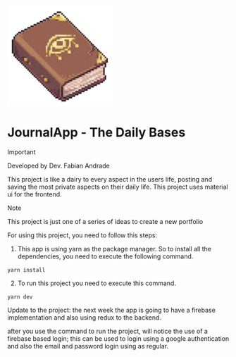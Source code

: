 ![Sprite of a dairy](./book_sprite.png)
# JournalApp - The Daily Bases
> [!IMPORTANT]
> Developed by Dev. Fabian Andrade

This project is like a dairy to every aspect in the users life, posting and saving the most private aspects on their daily life. This project uses material ui for the frontend.

> [!NOTE]
> This project is just one of a series of ideas to create a new portfolio

For using this project, you need to follow this steps:

1. This app is using yarn as the package manager. So to install all the dependencies, you need to execute the following command.

```
yarn install
```
2. To run this project you need to execute this command.
```
yarn dev
```
Update to the project: the next week the app is going to have a firebase implementation and also using redux to the backend.

after you use the command to run the project, will notice the use of a firebase based login; this can be used to login using a google authentication and also the email and password login using as regular.